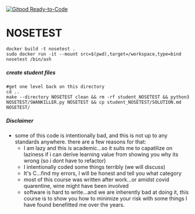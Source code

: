[![Gitpod Ready-to-Code](https://img.shields.io/badge/Gitpod-Ready--to--Code-blue?logo=gitpod)](https://gitpod.io/#https://github.com/hortinstein/NOSETEST) 

# NOSETEST

```
docker build -t nosetest .
sudo docker run -it --mount src=$(pwd),target=/workspace,type=bind nosetest /bin/ash
```

##### create student files

```
#get one level back on this directory
cd .. 
make --directory NOSETEST clean && rm -rf student_NOSETEST && python3 NOSETEST/SWANKILLER.py NOSETEST && cp student_NOSETEST/SOLUTION.md NOSETEST/
```

##### Disclaimer
- some of this code is intentionally bad, and this is not up to any standards anywhere.  there are a few reasons for that:
  - I am lazy and this is academic...so it suits me to capatilize on laziness if i can derive learning value from showing you why its wrong (so i dont have to refactor)
  - I intentionally coded some things terribly (we will discuss)
  - It's C...find my errors, I will be honest and tell you what category
  - most of this course was written after work...or amidst covid quarentine, wine might have been involved
  - software is hard to write...and we are inherently bad at doing it, this course is to show you how to minimize your risk with some things I have found benefitted me over the years.  

